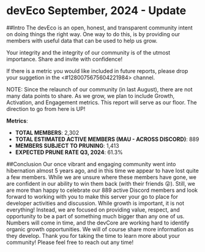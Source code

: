 # devEco September, 2024 - Update

##Intro
The devEco is an open, honest, and transparent community intent on doing things the right way. One way to do this, is by providing our members with useful data that can be used to help us grow. 

Your integrity and the integrity of our community is of the utmost importance. Share and invite with confidence!

If there is a metric you would like included in future reports, please drop your suggetion in the <#1280075675604221984> channel.

NOTE: Since the relaunch of our community (in last August), there are not many data points to share. As we grow, we plan to include Growth, Activation, and Engagement metrics. This report will serve as our floor. The direction to go from here is UP!

**Metrics**:
- **TOTAL MEMBERS**: 2,302
- **TOTAL ESTIMATED ACTIVE MEMBERS (MAU - ACROSS DISCORD)**: 889
- **MEMBERS SUBJECT TO PRUNING**: 1,413
-  **EXPECTED PRUNE RATE Q3, 2024**: 61.3%

##Conclusion
Our once vibrant and engaging community went into hibernation almost 5 years ago, and in this time we appear to have lost quite a few members. While we are unsure where these members have gone, we are confident in our ability to win them back (with their friends :stuck_out_tongue_winking_eye:). Still, we are more than happy to celebrate our 889 active Discord members and look forward to working with you to make this server your go to place for developer activities and discussion. While growth is important, it is not everything! Instead, we are focused on providing value, respect, and opportunity to be a part of something much bigger than any one of us. Numbers will come in time, and the devCore are working hard to identify organic growth opportunities. We will of course share more information as they develop. Thank you for taking the time to learn more about your community! Please feel free to reach out any time!
